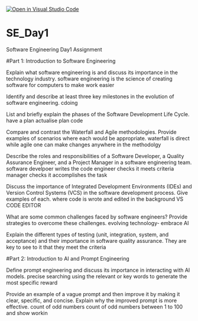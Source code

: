[![Open in Visual Studio Code](https://classroom.github.com/assets/open-in-vscode-2e0aaae1b6195c2367325f4f02e2d04e9abb55f0b24a779b69b11b9e10269abc.svg)](https://classroom.github.com/online_ide?assignment_repo_id=18398275&assignment_repo_type=AssignmentRepo)
# SE_Day1
Software Engineering Day1 Assignment

#Part 1: Introduction to Software Engineering

Explain what software engineering is and discuss its importance in the technology industry.
software engineering is the science of creating software for computers
to make work easier

Identify and describe at least three key milestones in the evolution of software engineering.
cdoing

List and briefly explain the phases of the Software Development Life Cycle.
have a plan
actualise plan 
code

Compare and contrast the Waterfall and Agile methodologies. Provide examples of scenarios where each would be appropriate.
waterfall is direct while agile one can make changes anywhere in the methodolgy

Describe the roles and responsibilities of a Software Developer, a Quality Assurance Engineer, and a Project Manager in a software engineering team.
software develpoer writes the code
engineer checks it meets criteria
manager checks it accomplishes the task

Discuss the importance of Integrated Development Environments (IDEs) and Version Control Systems (VCS) in the software development process. Give examples of each.
where code is wrote and edited in the background
VS CODE EDITOR

What are some common challenges faced by software engineers? Provide strategies to overcome these challenges.
evolving technology- embrace AI

Explain the different types of testing (unit, integration, system, and acceptance) and their importance in software quality assurance.
They are key to see to it that they meet the criteria

#Part 2: Introduction to AI and Prompt Engineering


Define prompt engineering and discuss its importance in interacting with AI models.
precise searching using the relevant or key words to generate the most specific reward

Provide an example of a vague prompt and then improve it by making it clear, specific, and concise. Explain why the improved prompt is more effective.
count of odd numbers
count of odd numbers between 1 to 100 and show workin
